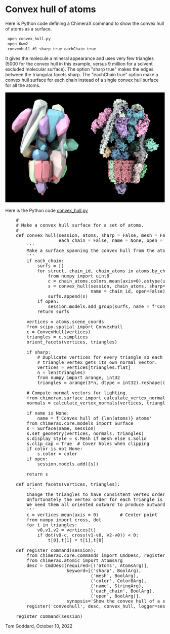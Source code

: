 # Convex hull of atoms

Here is Python code defining a ChimeraX command to show the convex hull of atoms as a surface.

     open convex_hull.py
     open 6wm2
     convexhull #1 sharp true eachChain true

It gives the molecule a mineral appearance and uses very few triangles (5000 for the convex hull in this example, versus 9 million for a solvent excluded molecular surface).  The option "sharp true" makes the edges between the triangular facets sharp.  The "eachChain true" option make a convex hull surface for each chain instead of a single convex hull surface for all the atoms.

<a href="6wm2.png"><img src="6wm2.jpg" width="600"></a>

Here is the Python code [convex_hull.py](convex_hull.py)

<pre>
    #
    # Make a convex hull surface for a set of atoms.
    #
    def convex_hull(session, atoms, sharp = False, mesh = False, color = None,
                    each_chain = False, name = None, open = True):
        '''
        Make a surface spanning the convex hull from the atom center positions.
        '''
        if each_chain:
            surfs = []
            for struct, chain_id, chain_atoms in atoms.by_chain:
                from numpy import uint8
                c = chain_atoms.colors.mean(axis=0).astype(uint8) if color is None else color
                s = convex_hull(session, chain_atoms, sharp=sharp, mesh=mesh, color=c,
                                name = chain_id, open=False)
                surfs.append(s)
            if open:
                session.models.add_group(surfs, name = f'Convex hull {len(surfs)} chains')
            return surfs

        vertices = atoms.scene_coords
        from scipy.spatial import ConvexHull
        c = ConvexHull(vertices)
        triangles = c.simplices
        orient_facets(vertices, triangles)

        if sharp:
            # Duplicate vertices for every triangle so each
            # triangle vertex gets its own normal vector.
            vertices = vertices[triangles.flat]
            n = len(triangles)
            from numpy import arange, int32
            triangles = arange(3*n, dtype = int32).reshape((n,3))

        # Compute normal vectors for lighting.
        from chimerax.surface import calculate_vertex_normals
        normals = calculate_vertex_normals(vertices, triangles)

        if name is None:
            name = f'Convex hull of {len(atoms)} atoms'
        from chimerax.core.models import Surface
        s = Surface(name, session)
        s.set_geometry(vertices, normals, triangles)
        s.display_style = s.Mesh if mesh else s.Solid
        s.clip_cap = True  # Cover holes when clipping
        if color is not None:
            s.color = color
        if open:
            session.models.add([s])

        return s

    def orient_facets(vertices, triangles):
        '''
        Change the triangles to have consistent vertex order for outward normals.
        Unfortunately the vertex order for each triangle is random.
        We need them all oriented outward to produce outward normal vectors.
        '''
        c = vertices.mean(axis = 0)        # Center point
        from numpy import cross, dot
        for t in triangles:
            v0,v1,v2 = vertices[t]
            if dot(v0-c, cross(v1-v0, v2-v0)) < 0:
                t[0],t[1] = t[1],t[0]

    def register_command(session):
        from chimerax.core.commands import CmdDesc, register, FloatArg, IntArg, BoolArg, Color8Arg, StringArg
        from chimerax.atomic import AtomsArg
        desc = CmdDesc(required=[('atoms', AtomsArg)],
                       keyword=[('sharp', BoolArg),
                                ('mesh', BoolArg),
                                ('color', Color8Arg),
                                ('name', StringArg),
                                ('each_chain', BoolArg),
                                ('open', BoolArg)],
                       synopsis='Show the convex hull of a set of atoms as a surface')
        register('convexhull', desc, convex_hull, logger=session.logger)

    register_command(session)
</pre>

Tom Goddard, October 10, 2022
